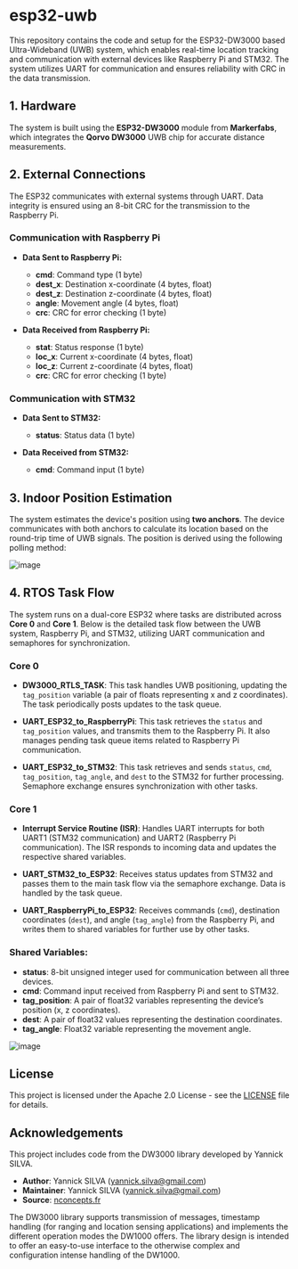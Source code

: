 # esp32-uwb

This repository contains the code and setup for the ESP32-DW3000 based Ultra-Wideband (UWB) system, which enables real-time location tracking and communication with external devices like Raspberry Pi and STM32. The system utilizes UART for communication and ensures reliability with CRC in the data transmission.

## 1. Hardware
The system is built using the **ESP32-DW3000** module from **Markerfabs**, which integrates the **Qorvo DW3000** UWB chip for accurate distance measurements.

## 2. External Connections

The ESP32 communicates with external systems through UART. Data integrity is ensured using an 8-bit CRC for the transmission to the Raspberry Pi.

### Communication with Raspberry Pi

- **Data Sent to Raspberry Pi:**
  - **cmd**: Command type (1 byte)
  - **dest_x**: Destination x-coordinate (4 bytes, float)
  - **dest_z**: Destination z-coordinate (4 bytes, float)
  - **angle**: Movement angle (4 bytes, float)
  - **crc**: CRC for error checking (1 byte)

- **Data Received from Raspberry Pi:**
  - **stat**: Status response (1 byte)
  - **loc_x**: Current x-coordinate (4 bytes, float)
  - **loc_z**: Current z-coordinate (4 bytes, float)
  - **crc**: CRC for error checking (1 byte)

### Communication with STM32

- **Data Sent to STM32:**
  - **status**: Status data (1 byte)

- **Data Received from STM32:**
  - **cmd**: Command input (1 byte)

## 3. Indoor Position Estimation

The system estimates the device's position using **two anchors**. The device communicates with both anchors to calculate its location based on the round-trip time of UWB signals. The position is derived using the following polling method:

![image](https://github.com/user-attachments/assets/c1f6712c-37f6-47fa-b89e-827c3adeeb84)


## 4. RTOS Task Flow

The system runs on a dual-core ESP32 where tasks are distributed across **Core 0** and **Core 1**. Below is the detailed task flow between the UWB system, Raspberry Pi, and STM32, utilizing UART communication and semaphores for synchronization.

### Core 0
- **DW3000_RTLS_TASK**: This task handles UWB positioning, updating the `tag_position` variable (a pair of floats representing x and z coordinates). The task periodically posts updates to the task queue.
  
- **UART_ESP32_to_RaspberryPi**: This task retrieves the `status` and `tag_position` values, and transmits them to the Raspberry Pi. It also manages pending task queue items related to Raspberry Pi communication.
  
- **UART_ESP32_to_STM32**: This task retrieves and sends `status`, `cmd`, `tag_position`, `tag_angle`, and `dest` to the STM32 for further processing. Semaphore exchange ensures synchronization with other tasks.

### Core 1
- **Interrupt Service Routine (ISR)**: Handles UART interrupts for both UART1 (STM32 communication) and UART2 (Raspberry Pi communication). The ISR responds to incoming data and updates the respective shared variables.

- **UART_STM32_to_ESP32**: Receives status updates from STM32 and passes them to the main task flow via the semaphore exchange. Data is handled by the task queue.
  
- **UART_RaspberryPi_to_ESP32**: Receives commands (`cmd`), destination coordinates (`dest`), and angle (`tag_angle`) from the Raspberry Pi, and writes them to shared variables for further use by other tasks.

### Shared Variables:
- **status**: 8-bit unsigned integer used for communication between all three devices.
- **cmd**: Command input received from Raspberry Pi and sent to STM32.
- **tag_position**: A pair of float32 variables representing the device’s position (x, z coordinates).
- **dest**: A pair of float32 values representing the destination coordinates.
- **tag_angle**: Float32 variable representing the movement angle.

![image](https://github.com/user-attachments/assets/d7e016fa-25b4-4682-90e9-a0913c6d29ee)



## License

This project is licensed under the Apache 2.0 License - see the [LICENSE](LICENSE) file for details.

## Acknowledgements

This project includes code from the DW3000 library developed by Yannick SILVA.

- **Author**: Yannick SILVA (<yannick.silva@gmail.com>)
- **Maintainer**: Yannick SILVA (<yannick.silva@gmail.com>)
- **Source**: [nconcepts.fr](https://nconcepts.fr)

The DW3000 library supports transmission of messages, timestamp handling (for ranging and location sensing applications) and implements the different operation modes the DW1000 offers. The library design is intended to offer an easy-to-use interface to the otherwise complex and configuration intense handling of the DW1000.
